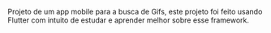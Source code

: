 Projeto de um app mobile para a busca de Gifs, este projeto foi feito usando Flutter com intuito de estudar e aprender melhor sobre esse framework. 